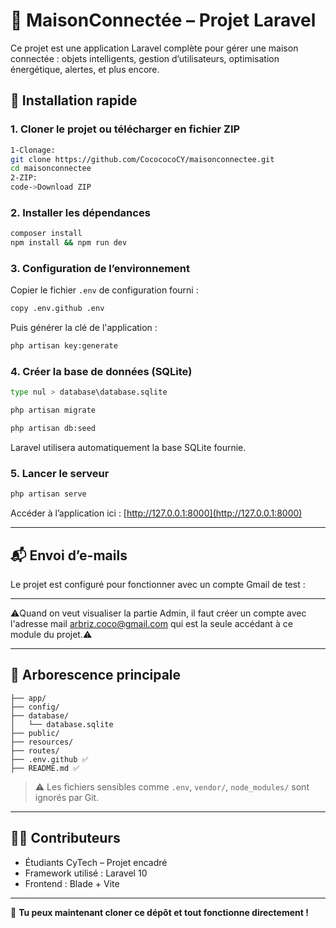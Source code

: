 # 🏡 MaisonConnectée – Projet Laravel

Ce projet est une application Laravel complète pour gérer une maison connectée : objets intelligents, gestion d’utilisateurs, optimisation énergétique, alertes, et plus encore.

## 🚀 Installation rapide

### 1. Cloner le projet ou télécharger en fichier ZIP

```bash
1-Clonage:
git clone https://github.com/CocococoCY/maisonconnectee.git
cd maisonconnectee
2-ZIP:
code->Download ZIP
```

### 2. Installer les dépendances

```bash
composer install
npm install && npm run dev
```

### 3. Configuration de l’environnement

Copier le fichier `.env` de configuration fourni :

```bash
copy .env.github .env
```

Puis générer la clé de l'application :

```bash
php artisan key:generate
```

### 4. Créer la base de données (SQLite)

```bash
type nul > database\database.sqlite

php artisan migrate

php artisan db:seed

```

Laravel utilisera automatiquement la base SQLite fournie.

### 5. Lancer le serveur

```bash
php artisan serve
```

Accéder à l’application ici : [http://127.0.0.1:8000](http://127.0.0.1:8000)

---

## 📬 Envoi d’e-mails

Le projet est configuré pour fonctionner avec un compte Gmail de test :

---

⚠️Quand on veut visualiser la partie Admin, il faut créer un compte avec l'adresse mail arbriz.coco@gmail.com qui est la seule accédant à ce module du projet.⚠️

---

## 📁 Arborescence principale

```
├── app/
├── config/
├── database/
│   └── database.sqlite
├── public/
├── resources/
├── routes/
├── .env.github ✅
├── README.md ✅

```

> ⚠️ Les fichiers sensibles comme `.env`, `vendor/`, `node_modules/` sont ignorés par Git.

---


## 👨‍💻 Contributeurs

- Étudiants CyTech – Projet encadré
- Framework utilisé : Laravel 10
- Frontend : Blade + Vite

---

🧠 **Tu peux maintenant cloner ce dépôt et tout fonctionne directement !**
